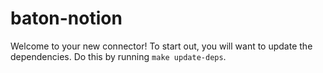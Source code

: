 # baton-notion
Welcome to your new connector! To start out, you will want to update the dependencies.
Do this by running `make update-deps`.